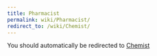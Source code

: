```yaml
---
title: Pharmacist
permalink: wiki/Pharmacist/
redirect_to: /wiki/Chemist/
---
```


You should automatically be redirected to [Chemist](/wiki/Chemist/)
